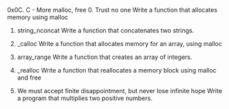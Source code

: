 0x0C. C - More malloc, free
0. Trust no one
Write a function that allocates memory using malloc

1. string_nconcat
Write a function that concatenates two strings.

2. _calloc
Write a function that allocates memory for an array, using malloc

3. array_range
Write a function that creates an array of integers.

4. _realloc
Write a function that reallocates a memory block using malloc and free

5. We must accept finite disappointment, but never lose infinite hope
Write a program that multiplies two positive numbers.
